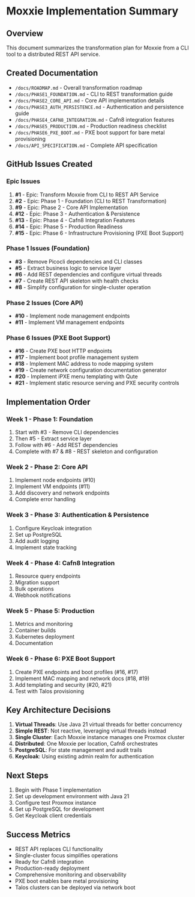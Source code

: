 # Moxxie Implementation Summary

## Overview
This document summarizes the transformation plan for Moxxie from a CLI tool to a distributed REST API service.

## Created Documentation
- `/docs/ROADMAP.md` - Overall transformation roadmap
- `/docs/PHASE1_FOUNDATION.md` - CLI to REST transformation guide
- `/docs/PHASE2_CORE_API.md` - Core API implementation details
- `/docs/PHASE3_AUTH_PERSISTENCE.md` - Authentication and persistence guide
- `/docs/PHASE4_CAFN8_INTEGRATION.md` - Cafn8 integration features
- `/docs/PHASE5_PRODUCTION.md` - Production readiness checklist
- `/docs/PHASE6_PXE_BOOT.md` - PXE boot support for bare metal provisioning
- `/docs/API_SPECIFICATION.md` - Complete API specification

## GitHub Issues Created

### Epic Issues
1. **#1** - Epic: Transform Moxxie from CLI to REST API Service
2. **#2** - Epic: Phase 1 - Foundation (CLI to REST Transformation)
3. **#9** - Epic: Phase 2 - Core API Implementation
4. **#12** - Epic: Phase 3 - Authentication & Persistence
5. **#13** - Epic: Phase 4 - Cafn8 Integration Features
6. **#14** - Epic: Phase 5 - Production Readiness
7. **#15** - Epic: Phase 6 - Infrastructure Provisioning (PXE Boot Support)

### Phase 1 Issues (Foundation)
- **#3** - Remove Picocli dependencies and CLI classes
- **#5** - Extract business logic to service layer
- **#6** - Add REST dependencies and configure virtual threads
- **#7** - Create REST API skeleton with health checks
- **#8** - Simplify configuration for single-cluster operation

### Phase 2 Issues (Core API)
- **#10** - Implement node management endpoints
- **#11** - Implement VM management endpoints

### Phase 6 Issues (PXE Boot Support)
- **#16** - Create PXE boot HTTP endpoints
- **#17** - Implement boot profile management system
- **#18** - Implement MAC address to node mapping system
- **#19** - Create network configuration documentation generator
- **#20** - Implement iPXE menu templating with Qute
- **#21** - Implement static resource serving and PXE security controls

## Implementation Order

### Week 1 - Phase 1: Foundation
1. Start with #3 - Remove CLI dependencies
2. Then #5 - Extract service layer
3. Follow with #6 - Add REST dependencies
4. Complete with #7 & #8 - REST skeleton and configuration

### Week 2 - Phase 2: Core API
1. Implement node endpoints (#10)
2. Implement VM endpoints (#11)
3. Add discovery and network endpoints
4. Complete error handling

### Week 3 - Phase 3: Authentication & Persistence
1. Configure Keycloak integration
2. Set up PostgreSQL
3. Add audit logging
4. Implement state tracking

### Week 4 - Phase 4: Cafn8 Integration
1. Resource query endpoints
2. Migration support
3. Bulk operations
4. Webhook notifications

### Week 5 - Phase 5: Production
1. Metrics and monitoring
2. Container builds
3. Kubernetes deployment
4. Documentation

### Week 6 - Phase 6: PXE Boot Support
1. Create PXE endpoints and boot profiles (#16, #17)
2. Implement MAC mapping and network docs (#18, #19)
3. Add templating and security (#20, #21)
4. Test with Talos provisioning

## Key Architecture Decisions

1. **Virtual Threads**: Use Java 21 virtual threads for better concurrency
2. **Simple REST**: Not reactive, leveraging virtual threads instead
3. **Single Cluster**: Each Moxxie instance manages one Proxmox cluster
4. **Distributed**: One Moxxie per location, Cafn8 orchestrates
5. **PostgreSQL**: For state management and audit trails
6. **Keycloak**: Using existing admin realm for authentication

## Next Steps

1. Begin with Phase 1 implementation
2. Set up development environment with Java 21
3. Configure test Proxmox instance
4. Set up PostgreSQL for development
5. Get Keycloak client credentials

## Success Metrics

- REST API replaces CLI functionality
- Single-cluster focus simplifies operations
- Ready for Cafn8 integration
- Production-ready deployment
- Comprehensive monitoring and observability
- PXE boot enables bare metal provisioning
- Talos clusters can be deployed via network boot